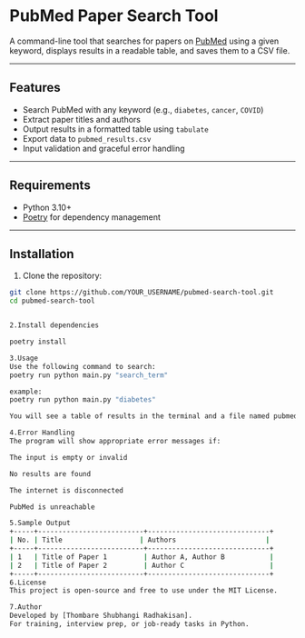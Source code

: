 # PubMed Paper Search Tool

A command-line tool that searches for papers on [PubMed](https://pubmed.ncbi.nlm.nih.gov/) using a given keyword, displays results in a readable table, and saves them to a CSV file.

---

## Features

- Search PubMed with any keyword (e.g., `diabetes`, `cancer`, `COVID`)
- Extract paper titles and authors
- Output results in a formatted table using `tabulate`
- Export data to `pubmed_results.csv`
- Input validation and graceful error handling

---

## Requirements

- Python 3.10+
- [Poetry](https://python-poetry.org/docs/#installation) for dependency management

---

## Installation

1. Clone the repository:

```bash
git clone https://github.com/YOUR_USERNAME/pubmed-search-tool.git
cd pubmed-search-tool


2.Install dependencies

poetry install

3.Usage
Use the following command to search:
poetry run python main.py "search_term"

example:
poetry run python main.py "diabetes"

You will see a table of results in the terminal and a file named pubmed_results.csv will be saved.

4.Error Handling
The program will show appropriate error messages if:

The input is empty or invalid

No results are found

The internet is disconnected

PubMed is unreachable

5.Sample Output
+-----+--------------------------+------------------------------+
| No. | Title                   | Authors                      |
+-----+--------------------------+------------------------------+
| 1   | Title of Paper 1         | Author A, Author B           |
| 2   | Title of Paper 2         | Author C                     |
+-----+--------------------------+------------------------------+
6.License
This project is open-source and free to use under the MIT License.

7.Author
Developed by [Thombare Shubhangi Radhakisan].
For training, interview prep, or job-ready tasks in Python.

